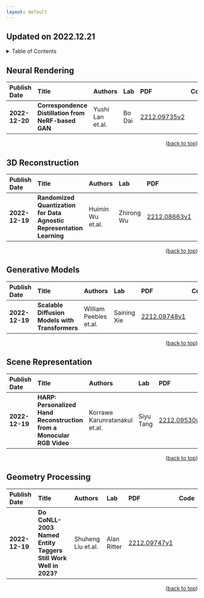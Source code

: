 ```yaml
---
layout: default
---
```


## Updated on 2022.12.21

<details>
  <summary>Table of Contents</summary>
  <ol>
    <li><a href=#Neural-Rendering>Neural Rendering</a></li>
    <li><a href=#3D-Reconstruction>3D Reconstruction</a></li>
    <li><a href=#Generative-Models>Generative Models</a></li>
    <li><a href=#Scene-Representation>Scene Representation</a></li>
    <li><a href=#Geometry-Processing>Geometry Processing</a></li>
  </ol>
</details>

## Neural Rendering

| Publish Date | Title | Authors | Lab | PDF | Code |
|:---------|:-----------------------|:---------|:---------|:------|:------|
|**2022-12-20**|**Correspondence Distillation from NeRF-based GAN**|Yushi Lan et.al.|Bo Dai|[2212.09735v2](http://arxiv.org/abs/2212.09735v2)|    |

<p align=right>(<a href=#Updated-on-20221221>back to top</a>)</p>

## 3D Reconstruction

| Publish Date | Title | Authors | Lab | PDF | Code |
|:---------|:-----------------------|:---------|:---------|:------|:------|
|**2022-12-19**|**Randomized Quantization for Data Agnostic Representation Learning**|Huimin Wu et.al.|Zhirong Wu|[2212.08663v1](http://arxiv.org/abs/2212.08663v1)|**[code](https://github.com/microsoft/random_quantize)**|

<p align=right>(<a href=#Updated-on-20221221>back to top</a>)</p>

## Generative Models

| Publish Date | Title | Authors | Lab | PDF | Code |
|:---------|:-----------------------|:---------|:---------|:------|:------|
|**2022-12-19**|**Scalable Diffusion Models with Transformers**|William Peebles et.al.|Saining Xie|[2212.09748v1](http://arxiv.org/abs/2212.09748v1)|    |

<p align=right>(<a href=#Updated-on-20221221>back to top</a>)</p>

## Scene Representation

| Publish Date | Title | Authors | Lab | PDF | Code |
|:---------|:-----------------------|:---------|:---------|:------|:------|
|**2022-12-19**|**HARP: Personalized Hand Reconstruction from a Monocular RGB Video**|Korrawe Karunratanakul et.al.|Siyu Tang|[2212.09530v1](http://arxiv.org/abs/2212.09530v1)|    |

<p align=right>(<a href=#Updated-on-20221221>back to top</a>)</p>

## Geometry Processing

| Publish Date | Title | Authors | Lab | PDF | Code |
|:---------|:-----------------------|:---------|:---------|:------|:------|
|**2022-12-19**|**Do CoNLL-2003 Named Entity Taggers Still Work Well in 2023?**|Shuheng Liu et.al.|Alan Ritter|[2212.09747v1](http://arxiv.org/abs/2212.09747v1)|    |

<p align=right>(<a href=#Updated-on-20221221>back to top</a>)</p>

